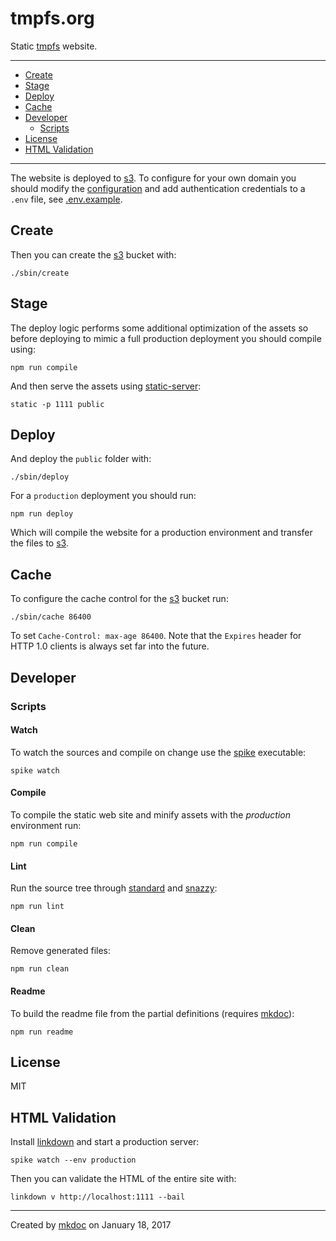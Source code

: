 # tmpfs.org

Static [tmpfs][] website.

---

- [Create](#create)
- [Stage](#stage)
- [Deploy](#deploy)
- [Cache](#cache)
- [Developer](#developer)
  - [Scripts](#scripts)
- [License](#license)
- [HTML Validation](#html-validation)

---

The website is deployed to [s3][]. To configure for your own domain you should modify the [configuration](/sbin/config.js) and add authentication credentials to a `.env` file, see [.env.example](/.env.example).

## Create

Then you can create the [s3][] bucket with:

```
./sbin/create
```

## Stage

The deploy logic performs some additional optimization of the assets so before deploying to mimic a full production deployment you should compile using:

```
npm run compile
```

And then serve the assets using [static-server][]:

```
static -p 1111 public
```

## Deploy

And deploy the `public` folder with:

```
./sbin/deploy
```

For a `production` deployment you should run:

```
npm run deploy
```

Which will compile the website for a production environment and transfer the files to [s3][].

## Cache

To configure the cache control for the [s3][] bucket run:

```
./sbin/cache 86400
```

To set `Cache-Control: max-age 86400`. Note that the `Expires` header for HTTP 1.0 clients is always set far into the future.

## Developer

### Scripts

#### Watch

To watch the sources and compile on change use the [spike][] executable:

```
spike watch
```

#### Compile

To compile the static web site and minify assets with the *production* environment run:

```
npm run compile
```

#### Lint

Run the source tree through [standard][] and [snazzy][]:

```
npm run lint
```

#### Clean

Remove generated files:

```
npm run clean
```

#### Readme

To build the readme file from the partial definitions (requires [mkdoc][]):

```
npm run readme
```

## License

MIT

## HTML Validation

Install [linkdown][] and start a production server:

```
spike watch --env production
```

Then you can validate the HTML of the entire site with:

```
linkdown v http://localhost:1111 --bail
```

---

Created by [mkdoc](https://github.com/mkdoc/mkdoc) on January 18, 2017

[tmpfs]: http://www.tmpfs.org
[s3]: https://aws.amazon.com/s3/
[node]: https://nodejs.org
[spike]: https://github.com/static-dev/spike
[standard]: https://github.com/feross/standard
[snazzy]: https://github.com/feross/snazzy
[mkdoc]: https://github.com/mkdoc/mkdoc
[linkdown]: https://github.com/tmpfs/linkdown
[static-server]: https://github.com/cloudhead/node-static

